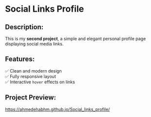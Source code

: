 # Social Links Profile

## Description:
This is my **second project**, a simple and elegant personal profile page displaying social media links.

## Features:
✅ Clean and modern design  
✅ Fully responsive layout  
✅ Interactive `hover` effects on links  

## Project Preview:
https://ahmedehabhm.github.io/Social_links_profile/



